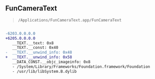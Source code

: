## FunCameraText

> `/Applications/FunCameraText.app/FunCameraText`

```diff

-6203.0.0.0.0
+6205.0.0.0.0
   __TEXT.__text: 0x8
   __TEXT.__const: 0x40
-  __TEXT.__unwind_info: 0x48
+  __TEXT.__unwind_info: 0x58
   __DATA_CONST.__objc_imageinfo: 0x8
   - /System/Library/Frameworks/Foundation.framework/Foundation
   - /usr/lib/libSystem.B.dylib

```

